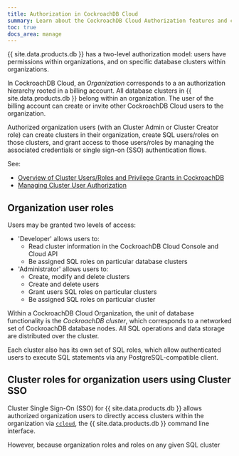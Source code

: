 ```yaml
---
title: Authorization in CockroachDB Cloud
summary: Learn about the CockroachDB Cloud Authorization features and concepts
toc: true
docs_area: manage
---
```


{{ site.data.products.db }} has a two-level authorization model: users have permissions within organizations, and on specific database clusters within organizations.

In CockroachDB Cloud, an *Organization* corresponds to a an authorization hierarchy rooted in a billing account. All database clusters in {{ site.data.products.db }} belong within an organization. The user of the billing account can create or invite other CockroachDB Cloud users to the organization. 

Authorized organization users (with an Cluster Admin or Cluster Creator role) can create clusters in their organization, create SQL users/roles on those clusters, and grant access to those users/roles by managing the associated credentials or single sign-on (SSO) authentication flows.

See:
- [Overview of Cluster Users/Roles and Privilege Grants in CockroachDB](../{{site.versions["stable"]}}/security-reference/authorization.html)
- [Managing Cluster User Authorization]((../{{site.versions["dev"]}}/authorization.html))

## Organization user roles

<!-- all below to be changed with FGAC -->

Users may be granted two levels of access:

- 'Developer' allows users to:
  - Read cluster information in the CockroachDB Cloud Console and Cloud API
  - Be assigned SQL roles on particular database clusters
- 'Administrator' allows users to:
  - Create, modify and delete clusters
  - Create and delete users
  - Grant users SQL roles on particular clusters
  - Be assigned SQL roles on particular cluster

Within a CockroachDB Cloud Organization, the unit of database functionality is the *CockroachDB cluster*, which corresponds to a networked set of CockroachDB database nodes. All SQL operations and data storage are distributed over the cluster.

Each cluster also has its own set of SQL roles, which allow authenticated users to execute SQL statements via any PostgreSQL-compatible client.

## Cluster roles for organization users using Cluster SSO

Cluster Single Sign-On (SSO) for {{ site.data.products.db }} allows authorized organization users to directly access clusters within the organization via [`ccloud`](ccloud-get-started.html), the {{ site.data.products.db }} command line interface.

However, because organization roles and roles on any given SQL cluster 